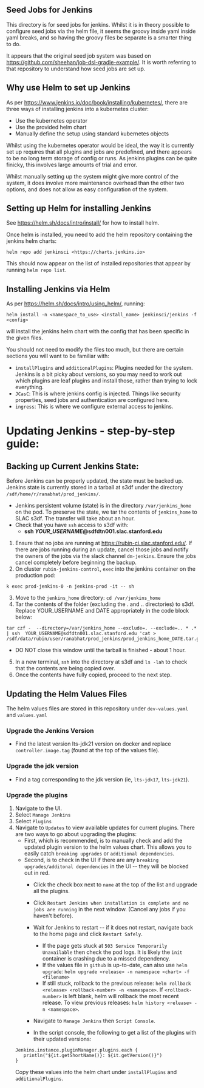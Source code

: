 ## Seed Jobs for Jenkins

This directory is for seed jobs for jenkins. Whilst it is in theory possible to
configure seed jobs via the helm file, it seems the groovy inside yaml inside
yaml breaks, and so having the groovy files be separate is a smarter thing to
do.

It appears that the original seed job system was based on
<https://github.com/sheehan/job-dsl-gradle-example/>. It is worth referring to
that repository to understand how seed jobs are set up.

## Why use Helm to set up Jenkins

As per <https://www.jenkins.io/doc/book/installing/kubernetes/>, there are three
ways of installing jenkins into a kubernetes cluster:

* Use the kubernetes operator
* Use the provided helm chart
* Manually define the setup using standard kubernetes objects

Whilst using the kubernetes operator would be ideal, the way it is currently set
up requires that all plugins and jobs are predefined, and there appears to be no
long term storage of config or runs. As jenkins plugins can be quite finicky,
this involves large amounts of trial and error.

Whilst manually setting up the system might give more control of the system, it
does involve more maintenance overhead than the other two options, and does not
allow as easy configuration of the system.

## Setting up Helm for installing Jenkins

See <https://helm.sh/docs/intro/install/> for how to install helm.

Once helm is installed, you need to add the helm repository containing the
jenkins helm charts:

```
helm repo add jenkinsci <https://charts.jenkins.io>
```

This should now appear on the list of installed repositories that appear by
running `helm repo list`.

## Installing Jenkins via Helm

As per <https://helm.sh/docs/intro/using_helm/>, running:

```
helm install -n <namespace_to_use> <install_name> jenkinsci/jenkins -f <config>
```

will install the jenkins helm chart with the config that has been specific in
the given files.

You should not need to modify the files too much, but there are certain sections
you will want to be familiar with:

* `installPlugins` and `additionalPlugins`: Plugins needed for the system.
   Jenkins is a bit picky about versions, so you may need to work out which
   plugins are leaf plugins and install those, rather than trying to lock
   everything.
* `JCasC`: This is where jenkins config is injected. Things like security
   properties, seed jobs and authentication are configured here.
* `ingress`: This is where we configure external access to jenkins.

# Updating Jenkins - step-by-step guide: 

## Backing up Current Jenkins State:
Before Jenkins can be properly updated, the state must be backed up. 
Jenkins state is currently stored in a tarball at s3df under the directory 
`/sdf/home/r/ranabhat/prod_jenkins/`. 
* Jenkins persistent volume (state) is in the directory `/var/jenkins_home`
  on the pod. To preserve the state, we tar the contents of `jenkins_home`
  to SLAC s3df. The transfer will take about an hour.
* Check that you have `ssh` access to s3df with:
  *  __ssh *YOUR_USERNAME*@sdfdtn001.slac.stanford.edu__
  
1. Ensure that no jobs are running at <https://rubin-ci.slac.stanford.edu/>.
   If there are jobs running during an update, cancel those jobs and notify the
   owners of the jobs via the slack channel `dm-jenkins`. Ensure the jobs cancel
   completely before beginning the backup. 
3. On cluster `rubin-jenkins-control`, `exec` into the jenkins container
   on the production pod:
```
k exec prod-jenkins-0 -n jenkins-prod -it -- sh
```
3. Move to the `jenkins_home` directory: `cd /var/jenkins_home`
4. Tar the contents of the folder (excluding the . and .. directories) to s3df.
   Replace YOUR_USERNAME and DATE appropriately in the code block below:
```
tar czf -  --directory=/var/jenkins_home --exclude=. --exclude=.. * .* | ssh  YOUR_USERNAME@sdfdtn001.slac.stanford.edu 'cat > /sdf/data/rubin/user/ranabhat/prod_jenkins/prod_jenkins_home_DATE.tar.gz'
```
  * DO NOT close this window until the tarball is finished - about 1 hour. 
5. In a new terminal, `ssh` into the directory at s3df and `ls -lah` to check
   that the contents are being copied over.
7. Once the contents have fully copied, proceed to the next step.

## Updating the Helm Values Files
The helm values files are stored in this repository under
   `dev-values.yaml` and `values.yaml`
### Upgrade the __Jenkins Version__
   * Find the latest version lts-jdk21 version on docker and
   replace `controller.image.tag` (found at the top of the values file).
### Upgrade the __jdk version__ 
   * Find a tag corresponding to the jdk version (ie, `lts-jdk17`, `lts-jdk21`).
### Upgrade the __plugins__
1. Navigate to the UI.
2. Select `Manage Jenkins`
3. Select `Plugins`
4. Navigate to `Updates` to view available updates for current plugins. 
   There are two ways to go about upgrading the plugins:
   * First, which is recommended, is to manually check and add the updated plugin version to the helm values chart. This allows you to easily catch `breaking upgrades` or `additional dependencies`.
   * Second, is to check in the UI if there are any `breaking upgrades/additonal dependencies` in the UI -- they will be blocked out in red. 
      * Click the check box next to `name` at the top of the list and upgrade all the plugins.
      * Click `Restart Jenkins when installation is complete and no jobs are running` in the next window. (Cancel any jobs if you haven't before). 
      * Wait for Jenkins to restart -- if it does not restart, navigate back to the home page and click `Restart Safely`.
         * If the page gets stuck at `503 Service Temporarily Unavailable`
           then check the pod logs. It is likely the `init` container is
           crashing due to a missed dependency.
         * If the values file in `github` is up-to-date, can also use `helm upgrade`: 
           `helm upgrade <release> -n namespace <chart> -f <filename>`
         * If still stuck, rollback to the previous release:
           `helm rollback <release> <rollback-number> -n <namespace>`.
           If `<rollback-number>` is left blank, helm will rollback the most recent release.
           To view previous releases: `helm history <release> -n <namespace>`.

      * Navigate to `Manage Jenkins` then `Script Console`.
      * In the script console, the following to get a list of the plugins with their updated versions:
   ```
   Jenkins.instance.pluginManager.plugins.each {
      println("${it.getShortName()}: ${it.getVersion()}")
   }
   ```
   Copy these values into the helm chart under `installPlugins` and `additionalPlugins`. 
